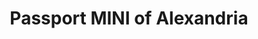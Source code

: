 ---
title: "Passport MINI of Alexandria"
url: /alexandria/passport-mini-of-alexandria/
shop: Autohaus
---